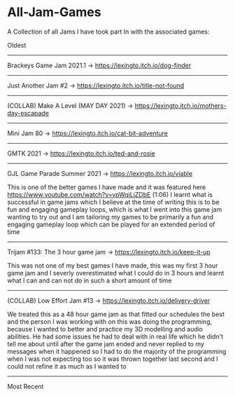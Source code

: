 # All-Jam-Games
A Collection of all Jams I have took part In with the associated games:

Oldest
_________________________________________________________________________________________________________________________________________________________________________

Brackeys Game Jam 2021.1 ->  https://lexingto.itch.io/dog-finder

_________________________________________________________________________________________________________________________________________________________________________

Just Another Jam #2 -> https://lexingto.itch.io/title-not-found

_________________________________________________________________________________________________________________________________________________________________________

(COLLAB) Make A Level (MAY DAY 2021) -> https://lexingto.itch.io/mothers-day-escapade

_________________________________________________________________________________________________________________________________________________________________________

Mini Jam 80 -> https://lexingto.itch.io/cat-bit-adventure

_________________________________________________________________________________________________________________________________________________________________________

GMTK 2021 -> https://lexingto.itch.io/ted-and-rosie

_________________________________________________________________________________________________________________________________________________________________________

GJL Game Parade Summer 2021 -> https://lexingto.itch.io/viable

This is one of the better games I have made and it was featured here https://www.youtube.com/watch?v=vpWqiLjZDbE (1:06) I learnt what is successful in game jams which I believe at the time of writing this is to be fun and engaging gameplay loops, which is what I went into this game jam wanting to try out and I am tailoring my games to be primarily a fun and engaging gameplay loop which can be played for an extended period of time

_________________________________________________________________________________________________________________________________________________________________________

Trijam #133: The 3 hour game jam -> https://lexingto.itch.io/keep-it-up

This was not one of my best games I have made, this was my first 3 hour game jam and I severly overestimated what I could do in 3 hours and learnt what I can and can not do in such a short amount of time

_________________________________________________________________________________________________________________________________________________________________________

(COLLAB) Low Effort Jam #13 -> https://lexingto.itch.io/delivery-driver 

We treated this as a 48 hour game jam as that fitted our schedules the best and the person I was working with on this was doing the programming, because I wanted to better and practice my 3D modelling and audio abilities. He had some issues he had to deal with in real life which he didn't tell me about until after the game jam ended and never replied to my messages when it happened so I had to do the majority of the programming  when I was not expecting too so it was thrown together last second and I could not refine it as much as I wanted to

_________________________________________________________________________________________________________________________________________________________________________

Most Recent
